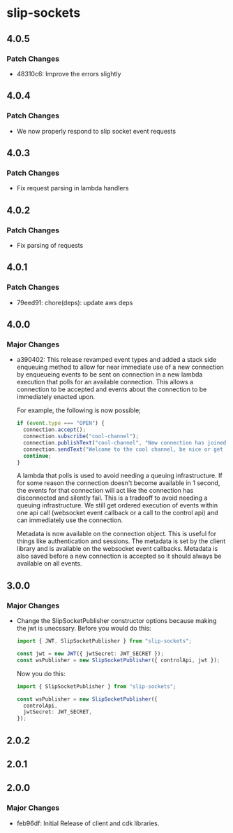 # slip-sockets

## 4.0.5

### Patch Changes

- 48310c6: Improve the errors slightly

## 4.0.4

### Patch Changes

- We now properly respond to slip socket event requests

## 4.0.3

### Patch Changes

- Fix request parsing in lambda handlers

## 4.0.2

### Patch Changes

- Fix parsing of requests

## 4.0.1

### Patch Changes

- 79eed91: chore(deps): update aws deps

## 4.0.0

### Major Changes

- a390402: This release revamped event types and added a stack side enqueuing method to allow for near immediate use of a new connection by enqueueing events to be sent on connection in a new lambda execution that polls for an available connection. This allows a connection to be accepted and events about the connection to be immediately enacted upon.

  For example, the following is now possible;

  ```ts
  if (event.type === "OPEN") {
    connection.accept();
    connection.subscribe("cool-channel");
    connection.publishText("cool-channel", "New connection has joined!");
    connection.sendText("Welcome to the cool channel, be nice or get out");
    continue;
  }
  ```

  A lambda that polls is used to avoid needing a queuing infrastructure. If for some reason the connection doesn't become available in 1 second, the events for that connection will act like the connection has disconnected and silently fail. This is a tradeoff to avoid needing a queuing infrastructure. We still get ordered execution of events within one api call (websocket event callback or a call to the control api) and can immediately use the connection.

  Metadata is now available on the connection object. This is useful for things like authentication and sessions. The metadata is set by the client library and is available on the websocket event callbacks. Metadata is also saved before a new connection is accepted so it should always be available on all events.

## 3.0.0

### Major Changes

- Change the SlipSocketPublisher constructor options because making the jwt is unecssary. Before you would do this:

  ```ts
  import { JWT, SlipSocketPublisher } from "slip-sockets";

  const jwt = new JWT({ jwtSecret: JWT_SECRET });
  const wsPublisher = new SlipSocketPublisher({ controlApi, jwt });
  ```

  Now you do this:

  ```ts
  import { SlipSocketPublisher } from "slip-sockets";

  const wsPublisher = new SlipSocketPublisher({
    controlApi,
    jwtSecret: JWT_SECRET,
  });
  ```

## 2.0.2

## 2.0.1

## 2.0.0

### Major Changes

- feb96df: Initial Release of client and cdk libraries.
